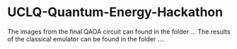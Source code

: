 # UCLQ-Quantum-Energy-Hackathon

The images from the final QAOA circuit can found in the folder ...
The results of the classical emulator can be found in the folder ....